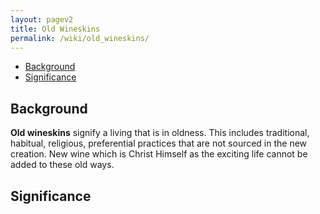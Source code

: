 ```yaml
---
layout: pagev2
title: Old Wineskins
permalink: /wiki/old_wineskins/
---
```

- [Background](#background)
- [Significance](#significance)

## Background

**Old wineskins** signify a living that is in oldness. This includes traditional, habitual, religious, preferential practices that are not sourced in the new creation. New wine which is Christ Himself as the exciting life cannot be added to these old ways.

## Significance